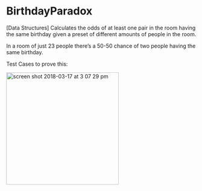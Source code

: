 # BirthdayParadox
[Data Structures] Calculates the odds of at least one pair in the room having the same birthday given a preset of different amounts of people in the room.


In a room of just 23 people there’s a 50-50 chance of two people having the same birthday.

Test Cases to prove this:

<img width="298" alt="screen shot 2018-03-17 at 3 07 29 pm" src="https://user-images.githubusercontent.com/2395780/37560427-0ea830ba-29f5-11e8-890f-606dce0a7286.png">
